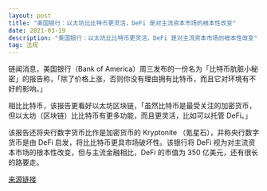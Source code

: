 ```yaml
---
layout: post
title: "美国银行：以太坊比比特币更灵活，DeFi 是对主流资本市场的根本性改变"
date: 2021-03-19 
description: "美国银行：以太坊比比特币更灵活，DeFi 是对主流资本市场的根本性改变"
tag: 法规
---
```


链闻消息，美国银行（Bank of America）周三发布的一份名为「比特币肮脏小秘密」的报告称，「除了价格上涨，否则你没有理由拥有比特币，而且它对环境有不好的影响。」

相比比特币，该报告更看好以太坊区块链，「虽然比特币是最受关注的加密货币，但以太坊（区块链）比比特币有更多功能，而且更灵活，比如可以托管 DeFi。」

该报告还将央行数字货币比作是加密货币的 Kryptonite （氪星石），并称央行数字货币是由 DeFi 启发，将比比特币更具市场破坏性。该银行将 DeFi 视为对主流资本市场的根本性改变，但与主流金融相比，DeFi 的市值为 350 亿美元，还有很长的路要走。

[来源链接](https://www.coindesk.com/bank-of-america-defi-potentially-more-disruptive-than-bitcoin)
